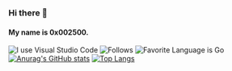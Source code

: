 ### Hi there 👋
#### My name is 0x002500.


![I use Visual Studio Code](https://img.shields.io/badge/Editor-VSCode-black?style=for-the-badge)
![Follows](https://img.shields.io/github/followers/0x002500?style=for-the-badge)
![Favorite Language is Go](https://img.shields.io/badge/Favorite%20Programming%20Language-Python-blue?style=for-the-badge)
[![Anurag's GitHub stats](https://github-readme-stats.vercel.app/api?username=0x002500&theme=onedark)](https://github.com/anuraghazra/github-readme-stats)
[![Top Langs](https://github-readme-stats.vercel.app/api/top-langs/?username=0x002500&hide=css,html,makefile,cmake,c)](https://github.com/anuraghazra/github-readme-stats)
<!--
**0x002500/0x002500** is a ✨ _special_ ✨ repository because its `README.md` (this file) appears on your GitHub profile.

Here are some ideas to get you started:

- 🔭 I’m currently working on ...
- 🌱 I’m currently learning ...
- 👯 I’m looking to collaborate on ...
- 🤔 I’m looking for help with ...
- 💬 Ask me about ...
- 📫 How to reach me: ...
- 😄 Pronouns: ...
- ⚡ Fun fact: ...
-->

